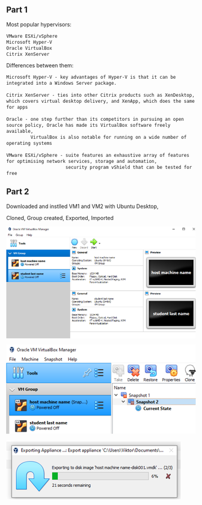 ## Part 1

Most popular hypervisors:
```
VMware ESXi/vSphere
Microsoft Hyper-V
Oracle VirtualBox
Citrix XenServer
```

Differences between them:

```
Microsoft Hyper-V - key advantages of Hyper-V is that it can be integrated into a Windows Server package.

Citrix XenServer - ties into other Citrix products such as XenDesktop, which covers virtual desktop delivery, and XenApp, which does the same for apps

Oracle - one step further than its competitors in pursuing an open source policy, Oracle has made its VirtualBox software freely available,
         VirtualBox is also notable for running on a wide number of operating systems

VMware ESXi/vSphere - suite features an exhaustive array of features for optimising network services, storage and automation,
                      security program vShield that can be tested for free
```

## Part 2


Downloaded and instlled VM1 and VM2 with Ubuntu Desktop, 

Cloned, Group created, Exported, Imported

![script](./images/23.png "script")

![script](./images/24.png "script")

![script](./images/25.png "script")





